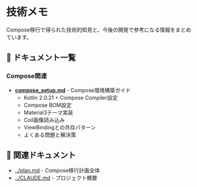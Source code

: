 # 技術メモ

Compose移行で得られた技術的知見と、今後の開発で参考になる情報をまとめています。

## 📁 ドキュメント一覧

### Compose関連
- **[compose_setup.md](compose_setup.md)** - Compose環境構築ガイド
  - Kotlin 2.0.21 + Compose Compiler設定
  - Compose BOM設定
  - Material3テーマ実装
  - Coil画像読み込み
  - ViewBindingとの共存パターン
  - よくある問題と解決策

## 🔗 関連ドキュメント

- [../plan.md](../plan.md) - Compose移行計画全体
- [../CLAUDE.md](../CLAUDE.md) - プロジェクト概要
